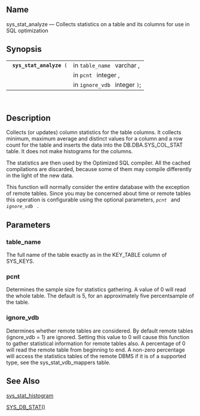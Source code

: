 <div id="fn_sys_stat_analyze" class="refentry">

<div class="titlepage">

</div>

<div class="refnamediv">

## Name

sys_stat_analyze — Collects statistics on a table and its columns for
use in SQL optimization

</div>

<div class="refsynopsisdiv">

## Synopsis

<div id="fsyn_sys_stat_analyze" class="funcsynopsis">

|                               |                               |
|-------------------------------|-------------------------------|
| ` `**`sys_stat_analyze`**` (` | in `table_name ` varchar ,    |
|                               | in `pcnt ` integer ,          |
|                               | in `ignore_vdb ` integer `)`; |

<div class="funcprototype-spacer">

 

</div>

</div>

</div>

<div id="desc_40" class="refsect1">

## Description

Collects (or updates) column statistics for the table columns. It
collects minimum, maximum average and distinct values for a column and a
row count for the table and inserts the data into the
DB.DBA.SYS_COL_STAT table. It does not make histograms for the columns.

The statistics are then used by the Optimized SQL compiler. All the
cached compilations are discarded, because some of them may compile
differently in the light of the new data.

This function will normally consider the entire database with the
exception of remote tables. Since you may be concerned about time or
remote tables this operation is configurable using the optional
parameters, *`pcnt `* and *`ignore_vdb `* .

</div>

<div id="params_11" class="refsect1">

## Parameters

<div id="id112990" class="refsect2">

### table_name

The full name of the table exactly as in the KEY_TABLE column of
SYS_KEYS.

</div>

<div id="id112993" class="refsect2">

### pcnt

Determines the sample size for statistics gathering. A value of 0 will
read the whole table. The default is 5, for an approximately five
percentsample of the table.

</div>

<div id="id112996" class="refsect2">

### ignore_vdb

Determines whether remote tables are considered. By default remote
tables (ignore_vdb = 1) are ignored. Setting this value to 0 will cause
this function to gather statistical information for remote tables also.
A percentage of 0 will read the remote table from beginning to end. A
non-zero percentage will access the statistics tables of the remote DBMS
if it is of a supported type, see the sys_stat_vdb_mappers table.

</div>

</div>

<div id="seealso_19" class="refsect1">

## See Also

<a href="fn_sys_stat_histogram.html" class="link"
title="sys_stat_histogram">sys_stat_histogram</a>

<a href="fn_sys_db_stat.html" class="link"
title="SYS_DB_STAT">SYS_DB_STAT()</a>

</div>

</div>
